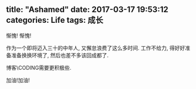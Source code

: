 title: "Ashamed"
date: 2017-03-17 19:53:12
categories: Life
tags: 成长
---
惭愧! 惭愧!

  作为一个即将迈入三十的中年人, 又懈怠浪费了这么多时间. 工作不给力, 得好好准备准备换换环境了, 然后也差不多该回成都了.

  博客\CODING需要更积极些.

加油!加油!  